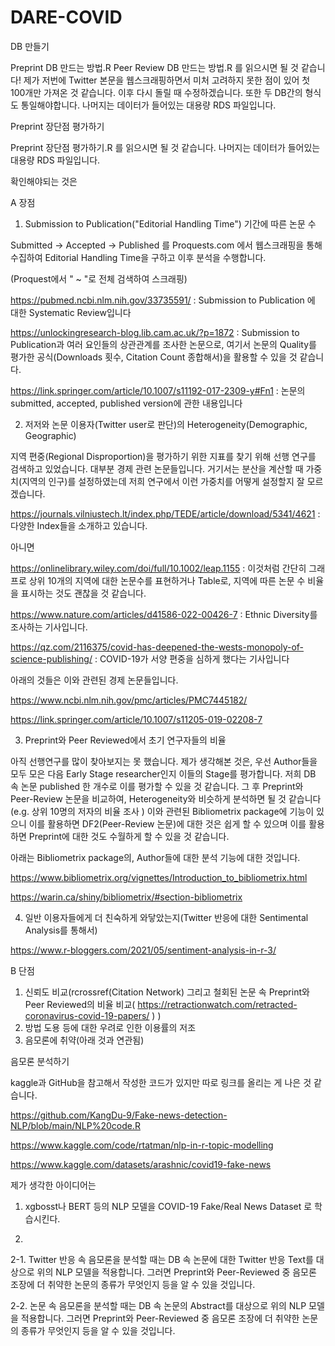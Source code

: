 # DARE-COVID

DB 만들기

Preprint DB 만드는 방법.R
Peer Review DB 만드는 방법.R
를 읽으시면 될 것 같습니다!
제가 저번에 Twitter 본문을 웹스크래핑하면서 미처 고려하지 못한 점이 있어 첫 100개만 가져온 것 같습니다. 이후 다시 돌릴 때 수정하겠습니다. 또한 두 DB간의 형식도 통일해야합니다. 
나머지는 데이터가 들어있는 대용량 RDS 파일입니다. 





Preprint 장단점 평가하기

Preprint 장단점 평가하기.R
를 읽으시면 될 것 같습니다.
나머지는 데이터가 들어있는 대용량 RDS 파일입니다.

확인해야되는 것은

A 장점
1. Submission to Publication("Editorial Handling Time") 기간에 따른 논문 수

Submitted -> Accepted -> Published 를 Proquests.com 에서 웹스크래핑을 통해 수집하여 Editorial Handling Time을 구하고 이후 분석을 수행합니다.

(Proquest에서 " ~ "로 전체 검색하여 스크래핑)

https://pubmed.ncbi.nlm.nih.gov/33735591/ : Submission to Publication 에 대한 Systematic Review입니다

https://unlockingresearch-blog.lib.cam.ac.uk/?p=1872 : Submission to Publication과 여러 요인들의 상관관계를 조사한 논문으로, 여기서 논문의 Quality를 평가한 공식(Downloads 횟수, Citation Count 종합해서)을 활용할 수 있을 것 같습니다.

https://link.springer.com/article/10.1007/s11192-017-2309-y#Fn1 : 논문의 submitted, accepted, published version에 관한 내용입니다

2. 저저와 논문 이용자(Twitter user로 판단)의 Heterogeneity(Demographic, Geographic)

지역 편중(Regional Disproportion)을 평가하기 위한 지표를 찾기 위해 선행 연구를 검색하고 있었습니다. 대부분 경제 관련 논문들입니다. 거기서는 분산을 계산할 때 가중치(지역의 인구)를 설정하였는데 저희 연구에서 이런 가중치를 어떻게 설정할지 잘 모르겠습니다. 

 https://journals.vilniustech.lt/index.php/TEDE/article/download/5341/4621 : 다양한 Index들을 소개하고 있습니다.

아니면 

https://onlinelibrary.wiley.com/doi/full/10.1002/leap.1155 : 이것처럼 간단히 그래프로 상위 10개의 지역에 대한 논문수를 표현하거나 Table로, 지역에 따른 논문 수 비율을 표시하는 것도 괜찮을 것 같습니다.

https://www.nature.com/articles/d41586-022-00426-7 : Ethnic Diversity를 조사하는 기사입니다.

https://qz.com/2116375/covid-has-deepened-the-wests-monopoly-of-science-publishing/ : COVID-19가 서양 편중을 심하게 했다는 기사입니다

아래의 것들은 이와 관련된 경제 논문들입니다.

https://www.ncbi.nlm.nih.gov/pmc/articles/PMC7445182/

https://link.springer.com/article/10.1007/s11205-019-02208-7

 
3. Preprint와 Peer Reviewed에서 초기 연구자들의 비율

아직 선행연구를 많이 찾아보지는 못 했습니다. 제가 생각해본 것은, 우선 Author들을 모두 모은 다음 Early Stage researcher인지 이들의 Stage를 평가합니다. 저희 DB 속 논문 published 한 개수로 이를 평가할 수 있을 것 같습니다. 그 후 Preprint와 Peer-Review 논문을 비교하여, Heterogeneity와 비슷하게 분석하면 될 것 같습니다(e.g. 상위 10명의 저자의 비율 조사 )
이와 관련된 Bibliometrix package에 기능이 있으니 이를 활용하면 DF2(Peer-Review 논문)에 대한 것은 쉽게 할 수 있으며 이를 활용하면 Preprint에 대한 것도 수월하게 할 수 있을 것 같습니다.

아래는 Bibliometrix package의, Author들에 대한 분석 기능에 대한 것입니다.

https://www.bibliometrix.org/vignettes/Introduction_to_bibliometrix.html

https://warin.ca/shiny/bibliometrix/#section-bibliometrix



4. 일반 이용자들에게 더 친숙하게 와닿았는지(Twitter 반응에 대한 Sentimental Analysis를 통해서)

https://www.r-bloggers.com/2021/05/sentiment-analysis-in-r-3/


B 단점
1. 신뢰도 비교(rcrossref(Citation Network) 그리고 철회된 논문 속 Preprint와 Peer Reviewed의 비율 비교( https://retractionwatch.com/retracted-coronavirus-covid-19-papers/ ) )
2. 방법 도용 등에 대한 우려로 인한 이용률의 저조
3. 음모론에 취약(아래 것과 연관됨)



음모론 분석하기

kaggle과 GitHub을 참고해서 작성한 코드가 있지만 따로 링크를 올리는 게 나은 것 같습니다.

https://github.com/KangDu-9/Fake-news-detection-NLP/blob/main/NLP%20code.R

https://www.kaggle.com/code/rtatman/nlp-in-r-topic-modelling

https://www.kaggle.com/datasets/arashnic/covid19-fake-news


제가 생각한 아이디어는

1. xgbosst나 BERT 등의 NLP 모델을 COVID-19 Fake/Real News Dataset 로 학습시킨다.

2.
2-1. Twitter 반응 속 음모론을 분석할 때는 DB 속 논문에 대한 Twitter 반응 Text를 대상으로 위의 NLP 모델을 적용합니다. 
     그러면 Preprint와 Peer-Reviewed 중 음모론 조장에 더 취약한 논문의 종류가 무엇인지 등을 알 수 있을 것입니다.
     
2-2. 논문 속 음모론을 분석할 때는 DB 속 논문의 Abstract를 대상으로 위의 NLP 모델을 적용합니다.
     그러면 Preprint와 Peer-Reviewed 중 음모론 조장에 더 취약한 논문의 종류가 무엇인지 등을 알 수 있을 것입니다.
   

